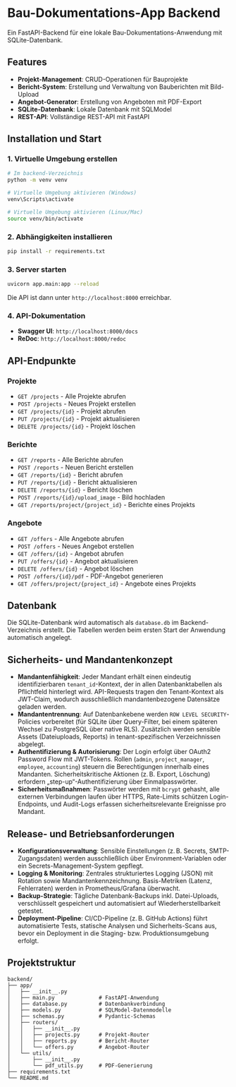 # Bau-Dokumentations-App Backend

Ein FastAPI-Backend für eine lokale Bau-Dokumentations-Anwendung mit SQLite-Datenbank.

## Features

- **Projekt-Management**: CRUD-Operationen für Bauprojekte
- **Bericht-System**: Erstellung und Verwaltung von Bauberichten mit Bild-Upload
- **Angebot-Generator**: Erstellung von Angeboten mit PDF-Export
- **SQLite-Datenbank**: Lokale Datenbank mit SQLModel
- **REST-API**: Vollständige REST-API mit FastAPI

## Installation und Start

### 1. Virtuelle Umgebung erstellen

```bash
# Im backend-Verzeichnis
python -m venv venv

# Virtuelle Umgebung aktivieren (Windows)
venv\Scripts\activate

# Virtuelle Umgebung aktivieren (Linux/Mac)
source venv/bin/activate
```

### 2. Abhängigkeiten installieren

```bash
pip install -r requirements.txt
```

### 3. Server starten

```bash
uvicorn app.main:app --reload
```

Die API ist dann unter `http://localhost:8000` erreichbar.

### 4. API-Dokumentation

- **Swagger UI**: `http://localhost:8000/docs`
- **ReDoc**: `http://localhost:8000/redoc`

## API-Endpunkte

### Projekte
- `GET /projects` - Alle Projekte abrufen
- `POST /projects` - Neues Projekt erstellen
- `GET /projects/{id}` - Projekt abrufen
- `PUT /projects/{id}` - Projekt aktualisieren
- `DELETE /projects/{id}` - Projekt löschen

### Berichte
- `GET /reports` - Alle Berichte abrufen
- `POST /reports` - Neuen Bericht erstellen
- `GET /reports/{id}` - Bericht abrufen
- `PUT /reports/{id}` - Bericht aktualisieren
- `DELETE /reports/{id}` - Bericht löschen
- `POST /reports/{id}/upload_image` - Bild hochladen
- `GET /reports/project/{project_id}` - Berichte eines Projekts

### Angebote
- `GET /offers` - Alle Angebote abrufen
- `POST /offers` - Neues Angebot erstellen
- `GET /offers/{id}` - Angebot abrufen
- `PUT /offers/{id}` - Angebot aktualisieren
- `DELETE /offers/{id}` - Angebot löschen
- `POST /offers/{id}/pdf` - PDF-Angebot generieren
- `GET /offers/project/{project_id}` - Angebote eines Projekts

## Datenbank

Die SQLite-Datenbank wird automatisch als `database.db` im Backend-Verzeichnis erstellt. Die Tabellen werden beim ersten Start der Anwendung automatisch angelegt.

## Sicherheits- und Mandantenkonzept

- **Mandantenfähigkeit**: Jeder Mandant erhält einen eindeutig identifizierbaren `tenant_id`-Kontext, der in allen Datenbanktabellen als Pflichtfeld hinterlegt wird. API-Requests tragen den Tenant-Kontext als JWT-Claim, wodurch ausschließlich mandantenbezogene Datensätze geladen werden.
- **Mandantentrennung**: Auf Datenbankebene werden `ROW LEVEL SECURITY`-Policies vorbereitet (für SQLite über Query-Filter, bei einem späteren Wechsel zu PostgreSQL über native RLS). Zusätzlich werden sensible Assets (Dateiuploads, Reports) in tenant-spezifischen Verzeichnissen abgelegt.
- **Authentifizierung & Autorisierung**: Der Login erfolgt über OAuth2 Password Flow mit JWT-Tokens. Rollen (`admin`, `project_manager`, `employee`, `accounting`) steuern die Berechtigungen innerhalb eines Mandanten. Sicherheitskritische Aktionen (z. B. Export, Löschung) erfordern „step-up“-Authentifizierung über Einmalpasswörter.
- **Sicherheitsmaßnahmen**: Passwörter werden mit `bcrypt` gehasht, alle externen Verbindungen laufen über HTTPS, Rate-Limits schützen Login-Endpoints, und Audit-Logs erfassen sicherheitsrelevante Ereignisse pro Mandant.

## Release- und Betriebsanforderungen

- **Konfigurationsverwaltung**: Sensible Einstellungen (z. B. Secrets, SMTP-Zugangsdaten) werden ausschließlich über Environment-Variablen oder ein Secrets-Management-System gepflegt.
- **Logging & Monitoring**: Zentrales strukturiertes Logging (JSON) mit Rotation sowie Mandantenkennzeichnung. Basis-Metriken (Latenz, Fehlerraten) werden in Prometheus/Grafana überwacht.
- **Backup-Strategie**: Tägliche Datenbank-Backups inkl. Datei-Uploads, verschlüsselt gespeichert und automatisiert auf Wiederherstellbarkeit getestet.
- **Deployment-Pipeline**: CI/CD-Pipeline (z. B. GitHub Actions) führt automatisierte Tests, statische Analysen und Sicherheits-Scans aus, bevor ein Deployment in die Staging- bzw. Produktionsumgebung erfolgt.

## Projektstruktur

```
backend/
├── app/
│   ├── __init__.py
│   ├── main.py              # FastAPI-Anwendung
│   ├── database.py          # Datenbankverbindung
│   ├── models.py            # SQLModel-Datenmodelle
│   ├── schemas.py           # Pydantic-Schemas
│   ├── routers/
│   │   ├── __init__.py
│   │   ├── projects.py      # Projekt-Router
│   │   ├── reports.py       # Bericht-Router
│   │   └── offers.py        # Angebot-Router
│   └── utils/
│       ├── __init__.py
│       └── pdf_utils.py     # PDF-Generierung
├── requirements.txt
└── README.md
```

